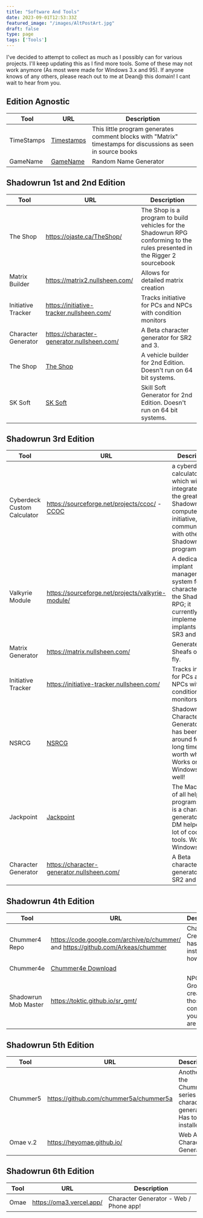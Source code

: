 ```yaml
---
title: "Software And Tools"
date: 2023-09-01T12:53:33Z
featured_image: "/images/AltPostArt.jpg"
draft: false
type: page
tags: ['Tools']
---
```


I've decided to attempt to collect as much as I possibly can for various projects. I'll keep updating this as I find more tools. Some of these may not work anymore (As most were made for Windows 3.x and 95). If anyone knows of any others, please reach out to me at Dean@ this domain! I cant wait to hear from you. 

## Edition Agnostic
| Tool        | URL   | Description |
| ----------- | ----- | ----------- |
|TimeStamps|[Timestamps](/files/Timestamps.zip)|This little program generates comment blocks with "Matrix" timestamps for discussions as seen in source books|
|GameName|[GameName](/files/GameName.7z)|Random Name Generator|

## Shadowrun 1st and 2nd Edition

| Tool        | URL   | Description |
| ----------- | ----- | ----------- |
|The Shop | https://ojaste.ca/TheShop/ | The Shop is a program to build vehicles for the Shadowrun RPG conforming to the rules presented in the Rigger 2 sourcebook |
|Matrix Builder|https://matrix2.nullsheen.com/| Allows for detailed matrix creation|
|Initiative Tracker|https://initiative-tracker.nullsheen.com/|Tracks initiative for PCs and NPCs with condition monitors|
|Character Generator|https://character-generator.nullsheen.com/|A Beta character generator for SR2 and 3.|
|The Shop|[The Shop](/files/Shop142s.zip)|A vehicle builder for 2nd Edition. Doesn't run on 64 bit systems.|
|SK Soft|[SK Soft](/files/sksoft.zip)|Skill Soft Generator for 2nd Edition. Doesn't run on 64 bit systems.|
## Shadowrun 3rd Edition

| Tool        | URL   | Description |
| ----------- | ----- | ----------- |
| Cyberdeck Custom Calculator|https://sourceforge.net/projects/ccoc/ - [CCOC](/files/ccoc-161.zip)| a cyberdeck calculator, which will be integrated into the great Shadowrun-computerizing-initiative, by communicating with other Shadowrun programs.|
|Valkyrie Module|https://sourceforge.net/projects/valkyrie-module/|A dedicated implant management system for characters of the Shadowrun RPG; it currently implements all implants from SR3 and M&M.|
|Matrix Generator|https://matrix.nullsheen.com/|Generates Sheafs on the fly.|
|Initiative Tracker|https://initiative-tracker.nullsheen.com/|Tracks initiative for PCs and NPCs with condition monitors|
|NSRCG|[NSRCG](/files/nsrcg.zip)|Shadowrun Character Generator. This has been around for a long time, its worth while! Works on Windows 10 as well!|
|Jackpoint|[Jackpoint](/files/Jackpoint_Beta2_Redux_Setup.zip)|The Mac daddy of all helper programs. This is a character generator AND DM helper. A lot of cool tools. Works in Windows 10!|
|Character Generator|https://character-generator.nullsheen.com/|A Beta character generator for SR2 and 3.|

## Shadowrun 4th Edition
| Tool        | URL   | Description |
| ----------- | ----- | ----------- |
|Chummer4 Repo|https://code.google.com/archive/p/chummer/ and https://github.com/Arkeas/chummer | Character Creator, has to be installed however!|
|Chummer4e|[Chummer4e Download](/files/Chummer4e.zip)
|Shadowrun Mob Master|https://toktic.github.io/sr_gmt/|NPC and Group creator for those combats you know are coming|

## Shadowrun 5th Edition
| Tool        | URL   | Description |
| ----------- | ----- | ----------- |
|Chummer5|https://github.com/chummer5a/chummer5a|Another of the Chummer series of character generators. Has to be installed|
|Omae v.2|https://heyomae.github.io/|Web App Character Generator|

## Shadowrun 6th Edition
| Tool        | URL   | Description |
| ----------- | ----- | ----------- |
Omae|https://oma3.vercel.app/|Character Generator - Web / Phone app!|